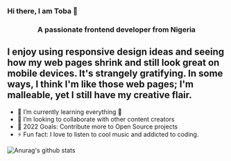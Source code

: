 ### Hi there, I am Toba 👋

<h3 align="center">A passionate frontend developer from Nigeria</h3>

##  I enjoy using responsive design ideas and seeing how my web pages shrink and still look great on mobile devices. It's strangely gratifying. In some ways, I think I'm like those web pages; I'm malleable, yet I still have my creative flair.

- 🌱 I’m currently learning everything 🤣
- 👯 I’m looking to collaborate with other content creators
- 🥅 2022 Goals: Contribute more to Open Source projects
- ⚡ Fun fact: I love to listen to cool music and addicted to coding.

![Anurag's github stats](https://github-readme-stats.vercel.app/api?username=Toba-dean)
